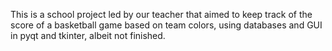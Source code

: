 This is a school project led by our teacher that aimed to keep track of the score of a basketball game based on team colors, using databases and GUI in pyqt and tkinter, albeit not finished.
